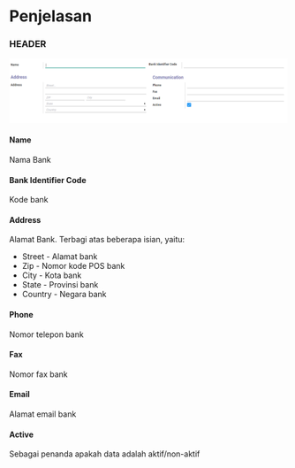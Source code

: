 # Penjelasan

### <a name="bagian-form">HEADER</a>

![](../../../../img/bank/form.png)

#### <a name="field-name">Name</a>

Nama Bank

#### <a name="field-bic">Bank Identifier Code</a>

Kode bank

#### <a name="field-address">Address</a>

Alamat Bank. Terbagi atas beberapa isian, yaitu:<br />
* Street - Alamat bank
* Zip - Nomor kode POS bank
* City - Kota bank
* State - Provinsi bank
* Country - Negara bank

#### <a name="field-phone">Phone</a>

Nomor telepon bank

#### <a name="field-fax">Fax</a>

Nomor fax bank

#### <a name="field-email">Email</a>

Alamat email bank

#### <a name="field-active">Active</a>

Sebagai penanda apakah data adalah aktif/non-aktif